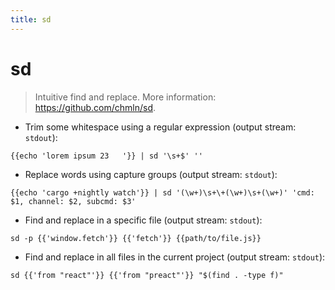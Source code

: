 ```yaml
---
title: sd
---
```

# sd

> Intuitive find and replace.
> More information: <https://github.com/chmln/sd>.

- Trim some whitespace using a regular expression (output stream: `stdout`):

`{{echo 'lorem ipsum 23   '}} | sd '\s+$' ''`

- Replace words using capture groups (output stream: `stdout`):

`{{echo 'cargo +nightly watch'}} | sd '(\w+)\s+\+(\w+)\s+(\w+)' 'cmd: $1, channel: $2, subcmd: $3'`

- Find and replace in a specific file (output stream: `stdout`):

`sd -p {{'window.fetch'}} {{'fetch'}} {{path/to/file.js}}`

- Find and replace in all files in the current project (output stream: `stdout`):

`sd {{'from "react"'}} {{'from "preact"'}} "$(find . -type f)"`
